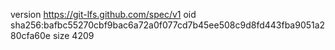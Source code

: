 version https://git-lfs.github.com/spec/v1
oid sha256:bafbc55270cbf9bac6a72a0f077cd7b45ee508c9d8fd443fba9051a280cfa60e
size 4209
